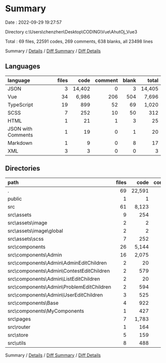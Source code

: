 # Summary

Date : 2022-09-29 19:27:57

Directory c:\\Users\\chenzhen\\Desktop\\CODING\\Vue\\AhutOj_Vue3

Total : 69 files,  22591 codes, 269 comments, 638 blanks, all 23498 lines

Summary / [Details](details.md) / [Diff Summary](diff.md) / [Diff Details](diff-details.md)

## Languages
| language | files | code | comment | blank | total |
| :--- | ---: | ---: | ---: | ---: | ---: |
| JSON | 3 | 14,402 | 0 | 3 | 14,405 |
| Vue | 34 | 6,986 | 206 | 504 | 7,696 |
| TypeScript | 19 | 899 | 52 | 69 | 1,020 |
| SCSS | 7 | 252 | 10 | 50 | 312 |
| HTML | 1 | 21 | 1 | 3 | 25 |
| JSON with Comments | 1 | 19 | 0 | 1 | 20 |
| Markdown | 1 | 9 | 0 | 8 | 17 |
| XML | 3 | 3 | 0 | 0 | 3 |

## Directories
| path | files | code | comment | blank | total |
| :--- | ---: | ---: | ---: | ---: | ---: |
| . | 69 | 22,591 | 269 | 638 | 23,498 |
| public | 1 | 1 | 0 | 0 | 1 |
| src | 61 | 8,123 | 267 | 621 | 9,011 |
| src\\assets | 9 | 254 | 10 | 50 | 314 |
| src\\assets\\image | 2 | 2 | 0 | 0 | 2 |
| src\\assets\\image\\global | 2 | 2 | 0 | 0 | 2 |
| src\\assets\\scss | 7 | 252 | 10 | 50 | 312 |
| src\\components | 26 | 5,144 | 136 | 365 | 5,645 |
| src\\components\\Admin | 16 | 2,075 | 45 | 147 | 2,267 |
| src\\components\\Admin\\AdminEditChildren | 2 | 20 | 0 | 4 | 24 |
| src\\components\\Admin\\ContestEditChildren | 2 | 579 | 24 | 29 | 632 |
| src\\components\\Admin\\ListEditChildren | 2 | 20 | 0 | 4 | 24 |
| src\\components\\Admin\\ProblemEditChildren | 2 | 594 | 14 | 25 | 633 |
| src\\components\\Admin\\UserEditChildren | 3 | 525 | 7 | 45 | 577 |
| src\\components\\Base | 4 | 922 | 18 | 73 | 1,013 |
| src\\components\\MyComponents | 1 | 427 | 23 | 18 | 468 |
| src\\pages | 7 | 1,783 | 68 | 135 | 1,986 |
| src\\router | 1 | 164 | 1 | 4 | 169 |
| src\\store | 5 | 159 | 11 | 18 | 188 |
| src\\utils | 8 | 488 | 23 | 30 | 541 |

Summary / [Details](details.md) / [Diff Summary](diff.md) / [Diff Details](diff-details.md)